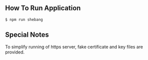 ## How To Run Application
```
$ npm run shebang
```

## Special Notes
To simplify running of https server, fake certificate and key files are provided.
